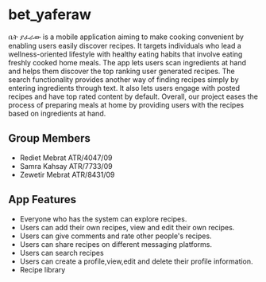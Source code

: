 # bet_yaferaw

ቤት ያፈራው is a mobile application aiming to make cooking convenient by enabling users easily discover recipes. It targets individuals who lead a wellness-oriented lifestyle with healthy eating habits that involve eating freshly cooked home meals. The app lets users scan ingredients at hand and helps them discover the top ranking user generated recipes. The search functionality provides another way of finding recipes simply by entering ingredients through text. It also lets users engage with posted recipes and have top rated content by default. Overall, our project eases the process of preparing meals at home by providing users with the recipes based on ingredients at hand.

## Group Members

- Rediet Mebrat ATR/4047/09
- Samra Kahsay ATR/7733/09
- Zewetir Mebrat ATR/8431/09

## App Features

- Everyone who has the system can explore recipes.
- Users can add their own recipes, view and edit their own recipes.
- Users can give comments and rate other people's recipes.
- Users can share recipes on different messaging platforms.
- Users can search recipes
- Users can create a profile,view,edit and delete their profile information.
- Recipe library
